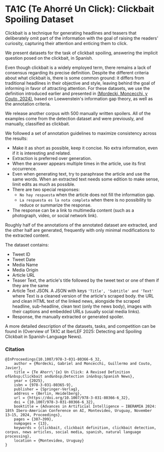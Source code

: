 # TA1C (Te Ahorré Un Click): Clickbait Spoiling Dataset

Clickbait is a technique for generating headlines and teasers that deliberately omit part of the information with the goal of raising the readers' curiosity, capturing their attention and enticing them to click.

We present datasets for the task of clickbait spoiling, answering the implicit question posed on the clickbait, in Spanish.

Even though clickbait is a widely employed term, there remains a lack of consensus regarding its precise definition. Despite the different criteria about what clickbait is, there is some common ground: it differs from traditional headlines in their objective and style, leaving behind the goal of informing in favor of attracting attention. For these datasets, we use the definition introduced earlier and presented in [(Mordecki, Moncecchi, y Couto, 2024)](https://doi.org/10.1007/978-3-031-80366-6_32), based on Loewenstein's information gap theory, as well as the annotation criteria.

We release another corpus with 500 manually written spoilers. All of the examples come from the detection dataset and were previously, and manually, classified as clickbait.

We followed a set of annotation guidelines to maximize consistency across the results:
- Make it as short as possible, keep it concise. No extra information, even if it is interesting and related.
- Extraction is preferred over generation.
- When the answer appears multiple times in the article, use its first occurrence.
- Even when generating text, try to paraphrase the article and use the same words. When an extracted text needs some edition to make sense, limit edits as much as possible.
- There are two special responses:
    - `No hay respuesta` when the article does not fill the information gap.
    - `La respuesta es la nota completa` when there is no possibility to reduce or summarize the response.
- The response can be a link to multimedia content (such as a photograph, video, or social network link).

Roughly half of the annotations of the annotated dataset are extracted, and the other half are generated, frequently with only minimal modifications to the extracted content.

The dataset contains:
- Tweet ID
- Tweet Date
- Media Name
- Media Origin
- Article URL
- Teaser Text, the article's title followed by the tweet text or one of them if they are the same
- Article Text JSON. A JSON with keys `'Title', 'Subtitle' and 'Text'` where Text is a cleaned version of the article's scraped body.
 the URL and clean HTML text of the linked news, alongside the scraped headline, sub-headline, clean text (only the news body), images with their captions and embedded URLs (usually social media links).
- Response, the manually extracted or generated spoiler.

A more detailed description of the datasets, tasks, and competition can be found in (Overview of TA1C at IberLEF 2025: Detecting and Spoiling Clickbait in Spanish-Language News).

### Citation

```
@InProceedings{10.1007/978-3-031-80366-6_32,
    author = {Mordecki, Gabriel and Moncecchi, Guillermo and Couto, Javier},
    title = {Te Ahorr\'{e} Un Click: A Revised Definition of&nbsp;Clickbait and&nbsp;Detection in&nbsp;Spanish News},
    year = {2025},
    isbn = {978-3-031-80365-9},
    publisher = {Springer-Verlag},
    address = {Berlin, Heidelberg},
    url = {https://doi.org/10.1007/978-3-031-80366-6_32},
    doi = {10.1007/978-3-031-80366-6_32},
    booktitle = {Advances in Artificial Intelligence – IBERAMIA 2024: 18th Ibero-American Conference on AI, Montevideo, Uruguay, November 13–15, 2024, Proceedings},
    pages = {387–399},
    numpages = {13},
    keywords = {clickbait, clickbait definition, clickbait detection, corpus, news articles, social media, spanish, natural language processing},
    location = {Montevideo, Uruguay}
}
```
